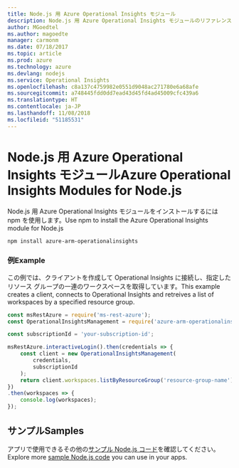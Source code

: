 ```yaml
---
title: Node.js 用 Azure Operational Insights モジュール
description: Node.js 用 Azure Operational Insights モジュールのリファレンス
author: MGoedtel
ms.author: magoedte
manager: carmonm
ms.date: 07/18/2017
ms.topic: article
ms.prod: azure
ms.technology: azure
ms.devlang: nodejs
ms.service: Operational Insights
ms.openlocfilehash: c8a137c4759982e0551d9048ac271780e6a68afe
ms.sourcegitcommit: a748445fdd0dd7ead43d45fd4ad45009cfc439a6
ms.translationtype: HT
ms.contentlocale: ja-JP
ms.lasthandoff: 11/08/2018
ms.locfileid: "51185531"
---
```

# <a name="azure-operational-insights-modules-for-nodejs"></a><span data-ttu-id="eccc9-103">Node.js 用 Azure Operational Insights モジュール</span><span class="sxs-lookup"><span data-stu-id="eccc9-103">Azure Operational Insights Modules for Node.js</span></span>

<span data-ttu-id="eccc9-104">Node.js 用 Azure Operational Insights モジュールをインストールするには npm を使用します。</span><span class="sxs-lookup"><span data-stu-id="eccc9-104">Use npm to install the Azure Operational Insights module for Node.js</span></span>

```bash
npm install azure-arm-operationalinsights
```

### <a name="example"></a><span data-ttu-id="eccc9-105">例</span><span class="sxs-lookup"><span data-stu-id="eccc9-105">Example</span></span> 

<span data-ttu-id="eccc9-106">この例では、クライアントを作成して Operational Insights に接続し、指定したリソース グループの一連のワークスペースを取得しています。</span><span class="sxs-lookup"><span data-stu-id="eccc9-106">This example creates a client, connects to Operational Insights and retreives a list of workspaces by a specified resource group.</span></span>

```javascript
const msRestAzure = require('ms-rest-azure');
const OperationalInsightsManagement = require('azure-arm-operationalinsights');

const subscriptionId = 'your-subscription-id';

msRestAzure.interactiveLogin().then(credentials => {
    const client = new OperationalInsightsManagement(
        credentials,
        subscriptionId
    );
    return client.workspaces.listByResourceGroup('resource-group-name');
})
.then(workspaces => {
    console.log(workspaces);
});
``` 

## <a name="samples"></a><span data-ttu-id="eccc9-107">サンプル</span><span class="sxs-lookup"><span data-stu-id="eccc9-107">Samples</span></span>

<span data-ttu-id="eccc9-108">アプリで使用できるその他の[サンプル Node.js コード](https://azure.microsoft.com/resources/samples/?platform=nodejs)を確認してください。</span><span class="sxs-lookup"><span data-stu-id="eccc9-108">Explore more [sample Node.js code](https://azure.microsoft.com/resources/samples/?platform=nodejs) you can use in your apps.</span></span>
